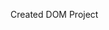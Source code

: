 Created DOM Project 
<!DOCTYPE html>
<html lang="en">
<head>
    <meta charset="UTF-8">
    <meta name="viewport" content="width=device-width, initial-scale=1.0">
    <title>DOM_Project</title>
</head>
<body>
    <div id="Box">
        <p id="para"></p>
    </div>
<script>
        
 let box = document.getElementById("Box");

 box.style.height = "200px";
 box.style.width =  "300px";
 box.style.backgroundColor = "yellow ";
 box.style.color = "blue";
 box.style.margin = "18px";
 box.style.padding = "1px";
 box.style.fontSize = "19px";
 box.style.fontWeight = "bold";

  document.getElementById("para").innerHTML = "Hello, I'm a div!"

</script>
</body>
</html>
